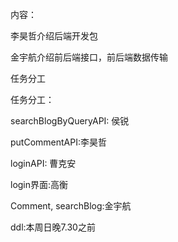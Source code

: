 内容：

李昊哲介绍后端开发包

金宇航介绍前后端接口，前后端数据传输

任务分工

任务分工：

searchBlogByQueryAPI: 侯锐

putCommentAPI:李昊哲

loginAPI: 曹克安

login界面:高衡

Comment, searchBlog:金宇航

ddl:本周日晚7.30之前